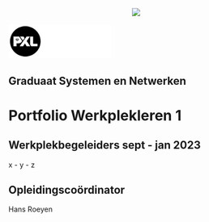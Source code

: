 <p align="center"><img src="../images/pxl_beeld_1.jpg" width="60%"></p>

<img src="../images/logo_pxl_digital_witrand.png" width="40%">

## Graduaat Systemen en Netwerken

# Portfolio Werkplekleren 1

## Werkplekbegeleiders sept - jan 2023
x - y - z

## Opleidingscoördinator
Hans Roeyen
